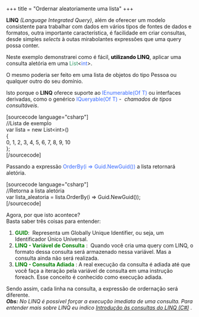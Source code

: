 +++
title = "Ordernar aleatoriamente uma lista"
+++

<p><strong>LINQ</strong> <em>(Language Integrated Query)</em>, além de oferecer um modelo consistente para trabalhar com dados em vários tipos de fontes de dados e formatos, outra importante característica, é facilidade em criar consultas, desde simples <em>selects</em> à outas mirabolantes expressões que uma query possa conter.</p>
<p>Neste exemplo demonstrarei como é fácil,<strong><span style="color: #000000;"> utilizando LINQ</span></strong>, aplicar uma consulta aletória em uma <span style="color: #339966;">List</span>&lt;<span style="color: #3366ff;">int</span>&gt;.</p>
<p>O mesmo poderia ser feito em uma lista de objetos do tipo Pessoa ou qualquer outro do seu domínio.</p>
<p>Isto porque o <strong>LINQ</strong> oferece suporte ao <span style="color: #3366ff;">IEnumerable(Of T)</span> ou interfaces derivadas, como o genérico <span style="color: #3366ff;">IQueryable(Of T)</span> -  <em>chamados de tipos consultáveis</em>.</p>
<p><!--more--></p>
<p>[sourcecode language="csharp"]<br />
            //Lista de exemplo<br />
            var lista = new List&lt;int&gt;()<br />
            {<br />
                0, 1, 2, 3, 4, 5, 6, 7, 8, 9, 10<br />
            };<br />
[/sourcecode]</p>
<p>Passando a expressão <span style="color: #3366ff;">OrderBy(i =&gt; Guid.NewGuid())</span> a lista retornará aletória.</p>
<p>[sourcecode language="csharp"]<br />
            //Retorna a lista aletória<br />
            var lista_aleatoria = lista.OrderBy(i =&gt; Guid.NewGuid());<br />
[/sourcecode]</p>
<p>Agora, por que isto acontece?<br />
Basta saber três coisas para entender:</p>
<ol>
<li><strong><span style="color: #008000;">GUID</span></strong>:  Representa um Globally Unique Identifier, ou seja, um Identificador Único Universal.</li>
<li><strong><span style="color: #008000;">LINQ - Variável de Consulta</span></strong> :  Quando você cria uma query com LINQ, o formato dessa consulta será armazenado nessa variável. Mas a consulta ainda não será realizada.</li>
<li><strong><span style="color: #008000;">LINQ - Consulta Adiada</span></strong> : A real execução da consulta é adiada até que você faça a iteração pela variável de consulta em uma instrução foreach. Esse conceito é conhecido como execução adiada.</li>
</ol>
<p>Sendo assim, cada linha na consulta, a expressão de ordernação será diferente.<br />
<em><strong>Obs:</strong> No LINQ é possível forçar a execução imediata de uma consulta. Para entender mais sobre LINQ eu indico <a href="http://msdn.microsoft.com/pt-br/library/bb397906.aspx" target="_blank">Introdução às consultas do LINQ (C#)</a> .</em></p>
